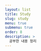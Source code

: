 ```yaml
---
layout: list
title: Study
slug: study
menu: true
submenu: true
order: 8
description: >
  공부한 내용 정리
---
```

